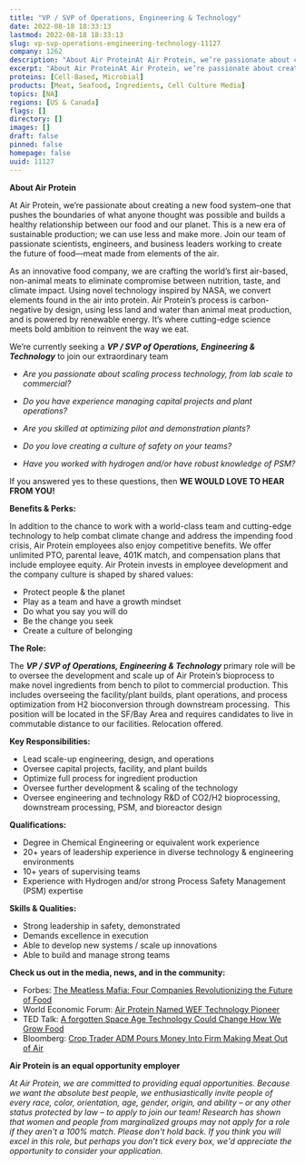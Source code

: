 ```yaml
---
title: "VP / SVP of Operations, Engineering & Technology"
date: 2022-08-18 18:33:13
lastmod: 2022-08-18 18:33:13
slug: vp-svp-operations-engineering-technology-11127
company: 1262
description: "About Air ProteinAt Air Protein, we’re passionate about creating a new food system–one that pushes the boundaries of what anyone thought was possible and builds a healthy relationship between our food and our planet. This is a new era of sustainable production; we can use less and make more. Join our team of passionate scientists, engineers, and business leaders working to create the future of food—meat made from elements of the air. "
excerpt: "About Air ProteinAt Air Protein, we’re passionate about creating a new food system–one that pushes the boundaries of what anyone thought was possible and builds a healthy relationship between our food and our planet. This is a new era of sustainable production; we can use less and make more. Join our team of passionate scientists, engineers, and business leaders working to create the future of food—meat made from elements of the air. "
proteins: [Cell-Based, Microbial]
products: [Meat, Seafood, Ingredients, Cell Culture Media]
topics: [NA]
regions: [US & Canada]
flags: []
directory: []
images: []
draft: false
pinned: false
homepage: false
uuid: 11127
---
```

<p><strong>About Air Protein</strong></p>
<p>At Air Protein, we’re passionate about creating a new food system–one that pushes the boundaries of what anyone thought was possible and builds a healthy relationship between our food and our planet. This is a new era of sustainable production; we can use less and make more. Join our team of passionate scientists, engineers, and business leaders working to create the future of food—meat made from elements of the air. </p>
<p>As an innovative food company, we are crafting the world’s first air-based, non-animal meats to eliminate compromise between nutrition, taste, and climate impact. Using novel technology inspired by NASA, we convert elements found in the air into protein. Air Protein’s process is carbon-negative by design, using less land and water than animal meat production, and is powered by renewable energy. It’s where cutting-edge science meets bold ambition to reinvent the way we eat. </p>
<p>We’re currently seeking a <em><strong>VP / SVP of Operations, Engineering & Technology</strong> </em>to join our extraordinary team</p>
<ul>
<li><em>Are you passionate about scaling process technology, from lab scale to commercial? </em></li>
</ul>
<ul>
<li><em>Do you have experience managing capital projects and plant operations?</em></li>
</ul>
<ul>
<li><em>Are you skilled at optimizing pilot and demonstration plants?</em></li>
</ul>
<ul>
<li><em>Do you love creating a culture of safety on your teams?</em></li>
</ul>
<ul>
<li><em>Have you worked with hydrogen and/or have robust knowledge of PSM?</em></li>
</ul>
<p>If you answered yes to these questions, then <strong>WE WOULD LOVE TO HEAR FROM YOU!</strong></p>
<p><strong>Benefits & Perks:</strong></p>
<p>In addition to the chance to work with a world-class team and cutting-edge technology to help combat climate change and address the impending food crisis, Air Protein employees also enjoy competitive benefits. We offer unlimited PTO, parental leave, 401K match, and compensation plans that include employee equity. Air Protein invests in employee development and the company culture is shaped by shared values:</p>
<ul>
<li>Protect people & the planet</li>
<li>Play as a team and have a growth mindset</li>
<li>Do what you say you will do</li>
<li>Be the change you seek</li>
<li>Create a culture of belonging</li>
</ul>
<p><strong>The Role:</strong></p>
<p>The<em> <strong>VP / SVP of Operations, Engineering & Technology</strong> </em>primary role will be to oversee the development and scale up of Air Protein’s bioprocess to make novel ingredients from bench to pilot to commercial production. This includes overseeing the facility/plant builds, plant operations, and process optimization from H2 bioconversion through downstream processing.  This position will be located in the SF/Bay Area and requires candidates to live in commutable distance to our facilities. Relocation offered. </p>
<p><strong>Key Responsibilities:</strong></p>
<ul>
<li>Lead scale-up engineering, design, and operations</li>
<li>Oversee capital projects, facility, and plant builds</li>
<li>Optimize full process for ingredient production</li>
<li>Oversee further development & scaling of the technology</li>
<li>Oversee engineering and technology R&D of CO2/H2 bioprocessing, downstream processing, PSM, and bioreactor design</li>
</ul>
<p><strong>Qualifications:</strong></p>
<ul>
<li>Degree in Chemical Engineering or equivalent work experience</li>
<li>20+ years of leadership experience in diverse technology & engineering environments</li>
<li>10+ years of supervising teams</li>
<li>Experience with Hydrogen and/or strong Process Safety Management (PSM) expertise </li>
</ul>
<p><strong>Skills & Qualities:</strong></p>
<ul>
<li>Strong leadership in safety, demonstrated </li>
<li>Demands excellence in execution </li>
<li>Able to develop new systems / scale up innovations</li>
<li>Able to build and manage strong teams</li>
</ul>
<p><strong>Check us out in the media, news, and in the community:</strong></p>
<ul>
<li>Forbes: <a href="https://www.forbes.com/sites/johncumbers/2021/03/01/the-meatless-mafia-four-companies-revolutionizing-the-future-of-food/?sh=2e026bbb73ed">The Meatless Mafia: Four Companies Revolutionizing the Future of Food</a></li>
<li>World Economic Forum: <a href="https://au.finance.yahoo.com/news/air-protein-receives-technology-pioneer-190500650.html">Air Protein Named WEF Technology Pioneer</a></li>
<li>TED Talk: <a href="https://www.ted.com/talks/lisa_dyson_a_forgotten_space_age_technology_could_change_how_we_grow_food?language=en">A forgotten Space Age Technology Could Change How We Grow Food</a></li>
<li>Bloomberg: <a href="https://www.bloomberg.com/news/articles/2021-01-07/crop-trader-adm-pours-money-into-firm-making-meat-out-of-air">Crop Trader ADM Pours Money Into Firm Making Meat Out of Air</a></li>
</ul>
<p><strong>Air Protein is an equal opportunity employer</strong></p>
<p><em>At Air Protein, we are committed to providing equal opportunities. Because we want the absolute best people, we enthusiastically invite people of every race, color, orientation, age, gender, origin, and ability – or any other status protected by law – to apply to join our team! </em><em>Research has shown that women and people from marginalized groups may not apply for a role if they aren't a 100% match. Please don't hold back. If you think you will excel in this role, but perhaps you don’t tick every box, we'd appreciate the opportunity to consider your application.</em></p>
